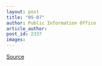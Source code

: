 ```yaml
---
layout: post
title: "05-07"
author: Public Information Office
article_author: 
post_id: 2337
images:
---
```



<p><a href="http://www1.ucsc.edu/currents/00-01/05-07/" title="Permalink to 05-07">Source</a></p>
